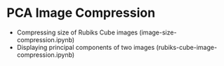 # PCA Image Compression
- Compressing size of Rubiks Cube images (image-size-compression.ipynb)
- Displaying principal components of two images (rubiks-cube-image-compression.ipynb)